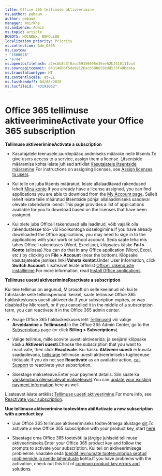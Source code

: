```yaml
---
title: Office 365 tellimuse aktiveerimine
ms.author: pebaum
author: pebaum
manager: mnirkhe
ms.audience: Admin
ms.topic: article
ROBOTS: NOINDEX, NOFOLLOW
localization_priority: Priority
ms.collection: Adm_O365
ms.custom:
- "1500028"
- "4744"
ms.openlocfilehash: a2ecbb8c3f0acd59156695e36ee62b2416111ba4
ms.sourcegitcommit: 843146bbf5de98126acb5808598dd533f40bea6a
ms.translationtype: HT
ms.contentlocale: et-EE
ms.lasthandoff: 04/08/2020
ms.locfileid: "43191062"
---
```

# <a name="activate-your-office-365-subscription"></a><span data-ttu-id="0a781-102">Office 365 tellimuse aktiveerimine</span><span class="sxs-lookup"><span data-stu-id="0a781-102">Activate your Office 365 subscription</span></span>

<span data-ttu-id="0a781-103">**Tellimuse aktiveerimine**</span><span class="sxs-lookup"><span data-stu-id="0a781-103">**Activate a subscription**</span></span>

- <span data-ttu-id="0a781-104">Kasutajatele teenusele juurdepääsu andmiseks määrake neile litsents.</span><span class="sxs-lookup"><span data-stu-id="0a781-104">To give users access to a service, assign them a license.</span></span> <span data-ttu-id="0a781-105">Litsentside määramise kohta leiate juhised artiklist [Kasutajatele litsentside määramine](https://docs.microsoft.com/microsoft-365/admin/manage/assign-licenses-to-users?view=o365-worldwide).</span><span class="sxs-lookup"><span data-stu-id="0a781-105">For instructions on assigning licenses, see [Assign licenses to users](https://docs.microsoft.com/microsoft-365/admin/manage/assign-licenses-to-users?view=o365-worldwide).</span></span>

- <span data-ttu-id="0a781-106">Kui teile on juba litsents määratud, leiate allalaaditavad rakendused lehelt [Minu konto](https://portal.office.com/account/#installs).</span><span class="sxs-lookup"><span data-stu-id="0a781-106">If you already have a license assigned, you can find applications you are able to download from the [My Account page](https://portal.office.com/account/#installs).</span></span> <span data-ttu-id="0a781-107">Sellelt lehelt leiate teile määratud litsentside põhjal allalaadimiseks saadaval olevate rakenduste loendi.</span><span class="sxs-lookup"><span data-stu-id="0a781-107">This page provides a list of applications available for you to download based on the licenses that have been assigned.</span></span>

- <span data-ttu-id="0a781-108">Kui olete juba Office’i rakendused alla laadinud, võib vajalik olla rakendustesse töö- või koolikontoga sisselogimine.</span><span class="sxs-lookup"><span data-stu-id="0a781-108">If you have already downloaded the Office applications, you may need to sign in to the applications with your work or school account.</span></span> <span data-ttu-id="0a781-109">Seda saate teha mis tahes Office’i rakenduses (Word, Excel jne), klõpsates käske **Fail > Konto** (allosas).</span><span class="sxs-lookup"><span data-stu-id="0a781-109">You can do that in any Office application (Word, Excel, etc.) by clicking on **File > Account** (near the bottom).</span></span> <span data-ttu-id="0a781-110">Klõpsake kasutajateabe jaotises linki **Vaheta kontot**.</span><span class="sxs-lookup"><span data-stu-id="0a781-110">Under User Information, click **Switch Account**.</span></span> <span data-ttu-id="0a781-111">Lisateavet leiate artiklist [Office’i rakenduste installimine](https://docs.microsoft.com/microsoft-365/admin/setup/install-applications).</span><span class="sxs-lookup"><span data-stu-id="0a781-111">For more information, read [Install Office applications](https://docs.microsoft.com/microsoft-365/admin/setup/install-applications).</span></span>

<span data-ttu-id="0a781-112">**Tellimuse uuesti aktiveerimine**</span><span class="sxs-lookup"><span data-stu-id="0a781-112">**Reactivate a subscription**</span></span>

<span data-ttu-id="0a781-113">Kui teie tellimus on aegunud, Microsoft on selle keelanud või kui te tühistasite selle tellimisperioodi keskel, saate tellimuse Office 365 halduskeskuses uuesti aktiveerida.</span><span class="sxs-lookup"><span data-stu-id="0a781-113">If your subscription expires, or was disabled by Microsoft, or if you cancelled it in the middle of a subscription term, you can reactivate it in the Office 365 admin center.</span></span>

- <span data-ttu-id="0a781-114">Avage Office 365 halduskeskuses leht [Tellimused](https://go.microsoft.com/fwlink/p/?linkid=842054) või valige **Arveldamine > Tellimused**.</span><span class="sxs-lookup"><span data-stu-id="0a781-114">In the Office 365 Admin Center, go to the [Subscriptions](https://go.microsoft.com/fwlink/p/?linkid=842054) page (or click **Billing > Subscriptions**).</span></span>

- <span data-ttu-id="0a781-115">Valige tellimus, mille soovite uuesti aktiveerida, ja seejärel klõpsake käsku **Aktiveeri uuesti**.</span><span class="sxs-lookup"><span data-stu-id="0a781-115">Choose the subscription that you want to reactivate, then click **Reactivate**.</span></span> <span data-ttu-id="0a781-116">Kui käsku **Aktiveeri uuesti** ei kuvata saadaolevana, [helistage](https://support.office.com/article/call-support-32a17ca7-6fa0-4870-8a8d-e25ba4ccfd4b) tellimuse uuesti aktiveerimiseks tugiteenuse töötajale.</span><span class="sxs-lookup"><span data-stu-id="0a781-116">If you do not see **Reactivate** as an available action, [call Support](https://support.office.com/article/call-support-32a17ca7-6fa0-4870-8a8d-e25ba4ccfd4b) to reactivate your subscription.</span></span>

- <span data-ttu-id="0a781-117">Sisestage makseteave.</span><span class="sxs-lookup"><span data-stu-id="0a781-117">Enter your payment details.</span></span> <span data-ttu-id="0a781-118">Siin saate ka [värskendada olemasolevat makseteavet](https://docs.microsoft.com/microsoft-365/commerce/billing-and-payments/add-update-or-remove-credit-card-or-bank-account?view=o365-worldwide).</span><span class="sxs-lookup"><span data-stu-id="0a781-118">You can [update your existing payment information](https://docs.microsoft.com/microsoft-365/commerce/billing-and-payments/add-update-or-remove-credit-card-or-bank-account?view=o365-worldwide) here as well.</span></span>

<span data-ttu-id="0a781-119">Lisateavet leiate artiklist [Tellimuse uuesti aktiveerimine](https://docs.microsoft.com/office365/admin/subscriptions-and-billing/reactivate-your-subscription).</span><span class="sxs-lookup"><span data-stu-id="0a781-119">For more info, see [Reactivate your subscription](https://docs.microsoft.com/office365/admin/subscriptions-and-billing/reactivate-your-subscription).</span></span>

<span data-ttu-id="0a781-120">**Uue tellimuse aktiveerimine tootevõtme abil**</span><span class="sxs-lookup"><span data-stu-id="0a781-120">**Activate a new subscription with a product key**</span></span>

- <span data-ttu-id="0a781-121">Uue Office 365 tellimuse aktiveerimiseks tootevõtmega alustage [siit](https://support.office.com/article/where-to-enter-your-office-product-key-0a82e5ae-739e-4b92-a6f4-2ec780c185db).</span><span class="sxs-lookup"><span data-stu-id="0a781-121">To activate a new Office 365 subscription with your product key, start [here](https://support.office.com/article/where-to-enter-your-office-product-key-0a82e5ae-739e-4b92-a6f4-2ec780c185db).</span></span>

- <span data-ttu-id="0a781-122">Sisestage oma Office 365 tootevõti ja järgige juhiseid tellimuse aktiveerimiseks.</span><span class="sxs-lookup"><span data-stu-id="0a781-122">Enter your Office 365 product key and follow the prompts to activate your subscription.</span></span> <span data-ttu-id="0a781-123">Kui teil on aktiveerimisega probleeme, vaadake seda [loendit levinumate tootenumbriga seotud probleemide ja nende lahenduste](https://docs.microsoft.com/microsoft-365/commerce/product-key-errors-and-solutions) kohta.</span><span class="sxs-lookup"><span data-stu-id="0a781-123">If you have problems with the activation, check out this list of [common product key errors and solutions](https://docs.microsoft.com/microsoft-365/commerce/product-key-errors-and-solutions).</span></span>
